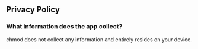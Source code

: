 ## Privacy Policy
### What information does the app collect?
chmod does not collect any information and entirely resides on your device.
